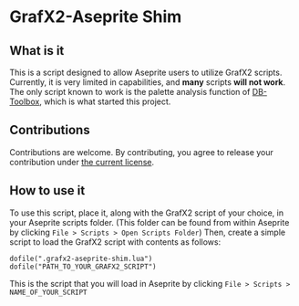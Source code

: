 # GrafX2-Aseprite Shim

## What is it
This is a script designed to allow Aseprite users to utilize GrafX2 scripts. Currently, it is very limited in capabilities, and **many** scripts **will not work**. The only script known to work is the palette analysis function of [DB-Toolbox](http://pixeljoint.com/forum/forum_posts.asp?TID=12854), which is what started this project.

## Contributions
Contributions are welcome. By contributing, you agree to release your contribution under [the current license](https://github.com/PureAsbestos/grafx2-aseprite-shim/blob/master/LICENSE).

## How to use it
To use this script, place it, along with the GrafX2 script of your choice, in your Aseprite scripts folder. (This folder can be found from within Aseprite by clicking `File > Scripts > Open Scripts Folder`) Then, create a simple script to load the GrafX2 script with contents as follows:
```
dofile(".grafx2-aseprite-shim.lua")
dofile("PATH_TO_YOUR_GRAFX2_SCRIPT")
```
This is the script that you will load in Aseprite by clicking `File > Scripts > NAME_OF_YOUR_SCRIPT`
